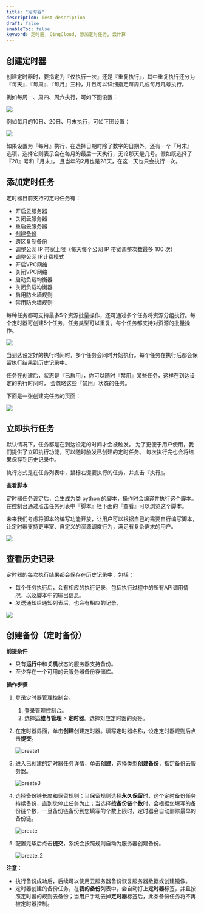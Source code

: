 ```yaml
---
title: "定时器"
description: Test description
draft: false
enableToc: false
keyword: 定时器, QingCloud, 添加定时任务, 云计算
---
```



## 创建定时器

创建定时器时，要指定为『仅执行一次』还是『重复执行』，其中重复执行还分为 『每天』、『每周』、『每月』三种，并且可以详细指定每周几或每月几号执行。

例如每周一、周四、周六执行，可如下图设置：

![](../../_images/create-scheduler-weekly.png)

例如每月的10日、20日、月末执行，可如下图设置：

![](../../_images/create-scheduler-monthly.png)

如果设置为『每月』执行，在选择日期时除了数字的日期外，还有一个『月末』 选项，选择它则表示会在每月的最后一天执行，无论那天是几号。假如既选择了『28』号和『月末』， 且当年的2月也是28天，在这一天也只会执行一次。

## 添加定时任务

定时器目前支持的定时任务有：

*   开启云服务器
*   关闭云服务器
*   重启云服务器
*   [创建备份](#创建备份定时备份)
*   跨区复制备份
*   调整公网 IP 带宽上限（每天每个公网 IP 带宽调整次数最多 100 次）
*   调整公网 IP计费模式
*   开启VPC网络
*   关闭VPC网络
*   启动负载均衡器
*   关闭负载均衡器
*   启用防火墙规则
*   禁用防火墙规则

每种任务都可支持最多5个资源批量操作，还可通过多个任务将资源分组执行。每个定时器可创建5个任务，任务类型可以重复，每个任务都支持对资源的批量操作。

![](../../_images/add-scheduler-task.png)

当到达设定好的执行时间时，多个任务会同时开始执行。每个任务在执行后都会保留执行结果到历史记录中。

任务在创建后，状态是『已启用』，你可以随时『禁用』某些任务，这样在到达设定的执行时间时， 会忽略这些『禁用』状态的任务。

下面是一张创建完任务的页面：

![](../../_images/scheduler-detail-page.png)

## 立即执行任务

默认情况下，任务都是在到达设定的时间才会被触发。 为了更便于用户使用，我们提供了立即执行功能，可以随时触发已创建的定时任务。 每次执行完也会将结果保存到历史记录中。

执行方式是在任务列表中，鼠标右键要执行的任务，并点击『执行』。

**查看脚本**

定时器任务设定后，会生成为类 python 的脚本，操作时会编译并执行这个脚本。 在控制台通过点击任务列表中『脚本』栏下面的『查看』可以浏览这个脚本。

未来我们考虑将脚本的编写功能开放，让用户可以根据自己的需要自行编写脚本， 让定时器支持更丰富、自定义的资源调度行为，满足有复杂需求的用户。

![](../../_images/scheduler-task-script.png)

## 查看历史记录

定时器的每次执行结果都会保存在历史记录中，包括：

*   每个任务执行后，会有相应的执行记录，包括执行过程中的所有API调用情况，以及脚本中的输出信息。
*   发送通知给通知列表后，也会有相应的记录，

![](../../_images/scheduler-history.png)

## 创建备份（定时备份）

**前提条件**

- 只有**运行中**和**关机**状态的服务器支持备份。
- 至少存在一个可用的云服务器备份存储库。

**操作步骤**

1. 登录定时器管理控制台。

   1. 登录管理控制台。
   2. 选择**运维与管理** > **定时器**。选择对应定时器的页签。

2. 在定时器界面，单击**创建**创建定时器。填写定时器名称，设定定时器规则后点击**提交**。

   ![create1](../_images/create1.png)

3. 进入已创建的定时器任务详情，单击**创建**，选择类型**创建备份**，指定备份云服务器。

   ![create3](../_images/create3.png)

4. 选择备份链长度和保留规则；当保留规则选择**永久保留**时，这个定时备份任务持续备份，直到您停止任务为止；当选择**按备份链个数**时，会根据您填写的备份链个数，一旦备份链备份到您填写的个数上限时，定时器会自动删除最早的备份链。

   ![create](../_images/create.png)

5. 配置完毕后点击**提交**，系统会按照规则自动为服务器创建备份。

   ![create_2](../_images/create_2.png)

**注意**：

- 执行备份成功后，后续可以使用云服务器备份恢复服务器数据或创建镜像。
- 定时器创建的备份任务，在**我的备份**列表中，会自动打上**定时器**标签，并且按照定时器的规则去备份；当用户手动去掉**定时器**标签后，此条备份任务将不再被定时器控制。